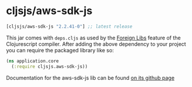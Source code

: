 # cljsjs/aws-sdk-js

[](dependency)
```clojure
[cljsjs/aws-sdk-js "2.2.41-0"] ;; latest release
```
[](/dependency)

This jar comes with `deps.cljs` as used by the [Foreign Libs][flibs] feature
of the Clojurescript compiler. After adding the above dependency to your project
you can require the packaged library like so:

```clojure
(ns application.core
  (:require cljsjs.aws-sdk-js))
```

Documentation for the aws-sdk-js lib can be found [on its github page](https://github.com/aws/aws-sdk-js)

[flibs]: https://github.com/clojure/clojurescript/wiki/Packaging-Foreign-Dependencies

